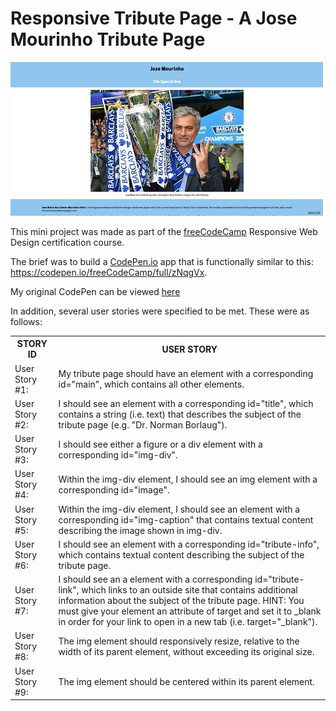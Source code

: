 # Responsive Tribute Page - A Jose Mourinho Tribute Page

![Image](mourinho-ss.jpg)

This mini project was made as part of the [freeCodeCamp](https://www.freecodecamp.org/learn/) Responsive Web Design certification course. 

The brief was to build a [CodePen.io](codepen.io) app that is functionally similar to this: https://codepen.io/freeCodeCamp/full/zNqgVx.


My original CodePen can be viewed [here](https://codepen.io/nickchapman1988/pen/popYyZa)

In addition, several user stories were specified to be met. These were as follows:

<table>
    <tr>
    <th>STORY ID</th>
    <th>USER STORY</th>
    </tr>
    <tr>
    <td>User Story #1:</td>
    <td>My tribute page should have an element with a corresponding id="main", which contains all other elements.</td>
    </tr>
    <tr>
    <td>User Story #2:</td>
    <td>I should see an element with a corresponding id="title", which contains a string (i.e. text) that describes the subject of the tribute page (e.g. "Dr. Norman Borlaug").</td>
    </tr>
    <tr>
    <td>User Story #3:</td>
    <td>I should see either a figure or a div element with a corresponding id="img-div".</td>
    </tr>
    <tr>
    <td>User Story #4:</td>
    <td>Within the img-div element, I should see an img element with a corresponding id="image".</td>
    </tr>
    <tr>
    <td>User Story #5:</td>
    <td>Within the img-div element, I should see an element with a corresponding id="img-caption" that contains textual content describing the image shown in img-div.</td>
    </tr>
    <tr>
    <td>User Story #6:</td>
    <td>I should see an element with a corresponding id="tribute-info", which contains textual content describing the subject of the tribute page.</td>
    </tr>
    <tr>
    <td>User Story #7:</td>
    <td>I should see an a element with a corresponding id="tribute-link", which links to an outside site that contains additional information about the subject of the tribute page. HINT: You must give your element an attribute of target and set it to _blank in order for your link to open in a new tab (i.e. target="_blank").</td>
    </tr>
    <tr>
    <td>User Story #8:</td>
    <td>The img element should responsively resize, relative to the width of its parent element, without exceeding its original size.</td>
    </tr>
    <tr>
    <td>User Story #9:</td>
    <td>The img element should be centered within its parent element.</td>
    </tr>
</table> 



